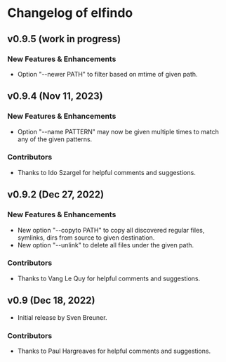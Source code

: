 # Changelog of elfindo

## v0.9.5 (work in progress)

### New Features & Enhancements
* Option "--newer PATH" to filter based on mtime of given path.

## v0.9.4 (Nov 11, 2023)

### New Features & Enhancements
* Option "--name PATTERN" may now be given multiple times to match any of the given patterns.

### Contributors
* Thanks to Ido Szargel for helpful comments and suggestions.

## v0.9.2 (Dec 27, 2022)

### New Features & Enhancements
* New option "--copyto PATH" to copy all discovered regular files, symlinks, dirs from source to given destination.
* New option "--unlink" to delete all files under the given path.

### Contributors
* Thanks to Vang Le Quy for helpful comments and suggestions.

## v0.9 (Dec 18, 2022)
* Initial release by Sven Breuner.

### Contributors
* Thanks to Paul Hargreaves for helpful comments and suggestions.
